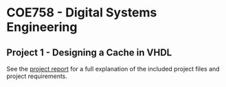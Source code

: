 # COE758 - Digital Systems Engineering
## Project 1 - Designing a Cache in VHDL

See the [project report](COE758-Project1.pdf) for a full explanation of the included project files and project requirements.
